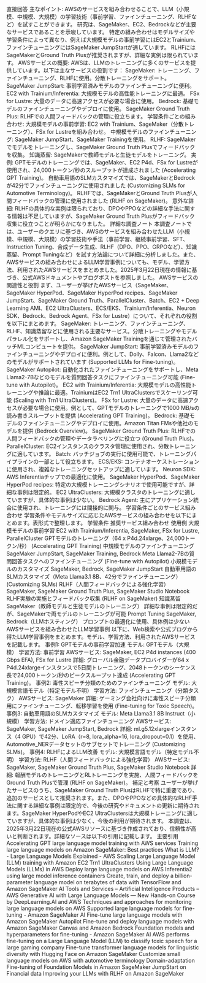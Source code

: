 直接回答
主なポイント:
AWSのサービスを組み合わせることで、LLM（小規模、中規模、大規模）の学習技術（事前学習、ファインチューニング、RLHFなど）を試すことができます。
研究は、SageMaker、EC2、Bedrockなどが主要なサービスであることを示唆しています。
特定の組み合わせはモデルサイズや学習条件によって異なり、例えば大規模モデルの事前学習にはEC2とTrainium、ファインチューニングにはSageMaker JumpStartが適しています。
RLHFにはSageMakerとGround Truth Plusが推奨されますが、詳細な実例は限られています。
AWSサービスの概要:
AWSは、LLMのトレーニングに多くのサービスを提供しています。以下は主なサービスの役割です：
SageMaker: トレーニング、ファインチューニング、RLHFに使用。分散トレーニングをサポート。
SageMaker JumpStart: 事前学習済みモデルのファインチューニングに便利。
EC2 with Trainium/Inferentia: 大規模モデルの高性能トレーニングに最適。
FSx for Lustre: 大量のデータに高速アクセスが必要な場合に使用。
Bedrock: 基礎モデルのファインチューニングやデプロイに使用。
SageMaker Ground Truth Plus: RLHFでの人間フィードバックの管理に役立ちます。
学習条件ごとの組み合わせ:
大規模モデルの事前学習: EC2 with Trainium、SageMaker（分散トレーニング）、FSx for Lustreを組み合わせ。
中規模モデルのファインチューニング: SageMaker JumpStart、SageMaker Trainingを使用。
RLHF: SageMakerでモデルをトレーニングし、SageMaker Ground Truth Plusでフィードバックを収集。
知識蒸留: SageMakerで教師モデルと生徒モデルをトレーニング。
実例:
GPTモデルのトレーニングでは、SageMaker、EC2 P4d、FSx for Lustreが使用され、24,000トークン/秒のスループットが達成されました (Accelerating GPT Training)。
自動車用語のSLMカスタマイズでは、SageMakerとBedrockが42分でファインチューニングに使用されました (Customizing SLMs for Automotive Terminology)。
RLHFでは、SageMakerとGround Truth Plusが人間フィードバックの管理に使用されました (RLHF on SageMaker)。
意外な詳細:
RLHFの具体的な実例は限られており、DPOやPPOなどの詳細な手法に関する情報は不足していますが、SageMaker Ground Truth Plusがフィードバック収集に役立つことが明らかになりました。
詳細な調査ノート
本調査ノートでは、ユーザーのクエリに基づき、AWSのサービスを組み合わせたLLM（小規模、中規模、大規模）の学習技術や手法（事前学習、継続事前学習、SFT、Instruction Tuning、合成データ生成、RLHF（DPO、PPO、GRPOなど）、知識蒸留、Prompt Tuningなど）を試す方法論について詳細に分析しました。また、AWSサービスの組み合わせによるLLM学習事例についても、モデル、学習方法、利用されたAWSサービスをまとめました。2025年3月22日現在の情報に基づき、公式AWSドキュメントやブログポストを参照しました。
AWSサービスの関連性と役割
まず、ユーザーが挙げたAWSサービス（SageMaker、SageMaker HyperPod、SageMaker HyperPod recipes、SageMaker JumpStart、SageMaker Ground Truth、ParallelCluster、Batch、EC2 + Deep Learning AMI、EC2 UltraClusters、ECS/EKS、Trainium/Inferentia、Neuron SDK、Bedrock、Bedrock Agent、FSx for Lustre）について、それぞれの役割を以下にまとめます。
SageMaker: トレーニング、ファインチューニング、RLHF、知識蒸留などに使用される主要なサービス。分散トレーニングやモデルパラレル化をサポートし、Amazon SageMaker Trainingを通じて管理されたバッチMLコンピュートを提供。
SageMaker JumpStart: 事前学習済みモデルのファインチューニングやデプロイに便利。例として、Dolly、Falcon、Llama2などのモデルがサポートされています (Supported LLMs for Fine-tuning)。
SageMaker Autopilot: 自動化されたファインチューニングをサポートし、Meta Llama2-7Bなどのモデルを質問回答タスクにファインチューニング可能 (Fine-tune with Autopilot)。
EC2 with Trainium/Inferentia: 大規模モデルの高性能トレーニングや推論に最適。TrainiumはEC2 Trn1 UltraClustersでスケーリング可能 (Scaling with Trn1 UltraClusters)。
FSx for Lustre: 大量のデータに高速アクセスが必要な場合に使用。例として、GPTモデルのトレーニングで1000 MB/sの読み書きスループットを提供 (Accelerating GPT Training)。
Bedrock: 基礎モデルのファインチューニングやデプロイに使用。Amazon Titan FMsや他社のモデルを提供 (Bedrock Overview)。
SageMaker Ground Truth Plus: RLHFでの人間フィードバックの管理やデータラベリングに役立つ (Ground Truth Plus)。
ParallelCluster: EC2インスタンスのクラスタ管理に使用され、分散トレーニングに適しています。
Batch: バッチジョブの実行に使用可能で、トレーニングパイプラインの一部として役立ちます。
ECS/EKS: コンテナオーケストレーションに使用され、複雑なトレーニングセットアップに適しています。
Neuron SDK: AWS Inferentiaチップでの最適化に使用。
SageMaker HyperPod、SageMaker HyperPod recipes: 特定の大規模トレーニングシナリオで使用可能ですが、詳細な事例は限定的。
EC2 UltraClusters: 大規模クラスタのトレーニングに適していますが、具体的な事例は少ない。
Bedrock Agent: 主にアプリケーション統合に使用され、トレーニングには間接的に関与。
学習条件ごとのサービス組み合わせ
学習条件やモデルサイズに応じたAWSサービスの組み合わせを以下にまとめます。表形式で整理します。
学習条件
推奨サービス組み合わせ
使用例
大規模モデルの事前学習
EC2 with Trainium/Inferentia, SageMaker, FSx for Lustre, ParallelCluster
GPTモデルのトレーニング（64 x P4d.24xlarge、24,000トークン/秒） (Accelerating GPT Training)
中規模モデルのファインチューニング
SageMaker JumpStart, SageMaker Training, Bedrock
Meta Llama2-7Bの質問回答タスクへのファインチューニング (Fine-tune with Autopilot)
小規模モデルのカスタマイズ
SageMaker, Bedrock, SageMaker JumpStart
自動車用語のSLMカスタマイズ（Meta Llama3.1 8B、42分でファインチューニング） (Customizing SLMs)
RLHF（人間フィードバックによる強化学習）
SageMaker, SageMaker Ground Truth Plus, SageMaker Studio Notebook
RLHF実験の実施とフィードバック収集 (RLHF on SageMaker)
知識蒸留
SageMaker（教師モデルと生徒モデルのトレーニング）
詳細な事例は限定的だが、SageMakerで両モデルのトレーニングが可能
Prompt Tuning
SageMaker, Bedrock（LLMホスティング）
プロンプトの最適化に使用、具体例は少ない
AWSサービスを組み合わせたLLM学習事例
以下に、Web検索や公式ブログから得たLLM学習事例をまとめます。モデル、学習方法、利用されたAWSサービスを記載します。
事例1: GPTモデルの事前学習加速
モデル: GPTモデル（大規模）
学習方法: 事前学習
AWSサービス: SageMaker, EC2 P4d instances (400 Gbps EFA), FSx for Lustre
詳細: グローバル金融データプロバイダーが64 x P4d.24xlargeインスタンスで5日間トレーニング、2048トークンのシーケンス長で24,000トークン/秒のピークスループット達成 (Accelerating GPT Training)。
事例2: 毒性スピーチ分類のためのファインチューニング
モデル: 大規模言語モデル（特定モデル不明）
学習方法: ファインチューニング（分類タスク）
AWSサービス: SageMaker
詳細: ゲーミング会社向けに毒性スピーチ分類用にファインチューニング、転移学習を使用 (Fine-tuning for Toxic Speech)。
事例3: 自動車用語のSLMカスタマイズ
モデル: Meta Llama3.1 8B Instruct（小規模）
学習方法: ドメイン適応ファインチューニング
AWSサービス: SageMaker, SageMaker JumpStart, Bedrock
詳細: ml.g5.12xlargeインスタンス（4 GPU）で42分、LoRA（r=8, lora_alpha=16, lora_dropout=0.1）を使用、Automotive_NERデータセットのサブセットでトレーニング (Customizing SLMs)。
事例4: RLHFによるLLM改善
モデル: 大規模言語モデル（特定モデル不明）
学習方法: RLHF（人間フィードバックによる強化学習）
AWSサービス: SageMaker, SageMaker Ground Truth Plus, SageMaker Studio Notebook
詳細: 報酬モデルのトレーニングとRLトレーニングを実施、人間フィードバックをGround Truth Plusで管理 (RLHF on SageMaker)。
補足と考察
ユーザーが挙げたサービスのうち、SageMaker Ground Truth PlusはRLHFで特に重要であり、追加のサービスとして推奨されます。また、DPOやPPOなどの具体的なRLHF手法に関する詳細な事例は限定的で、今後の研究やドキュメントの更新に期待されます。SageMaker HyperPodやEC2 UltraClustersは大規模トレーニングに適していますが、具体的な事例は少なく、今後の利用が期待されます。
本調査は、2025年3月22日現在の公式AWSリソースに基づき作成されており、信頼性が高いと判断されます。詳細なソースは以下の引用に記載します。
主要引用
Accelerating GPT large language model training with AWS services
Training large language models on Amazon SageMaker: Best practices
What is LLM? - Large Language Models Explained - AWS
Scaling Large Language Model (LLM) training with Amazon EC2 Trn1 UltraClusters
Using Large Language Models (LLMs) in AWS
Deploy large language models on AWS Inferentia2 using large model inference containers
Create, train, and deploy a billion-parameter language model on terabytes of data with TensorFlow and Amazon SageMaker
AI Tools and Services – Artificial Intelligence Products – AWS
Generative AI with Large Language Models — New Hands-on Course by DeepLearning.AI and AWS
Techniques and approaches for monitoring large language models on AWS
Supported large language models for fine-tuning - Amazon SageMaker AI
Fine-tune large language models with Amazon SageMaker Autopilot
Fine-tune and deploy language models with Amazon SageMaker Canvas and Amazon Bedrock
Foundation models and hyperparameters for fine-tuning - Amazon SageMaker AI
AWS performs fine-tuning on a Large Language Model (LLM) to classify toxic speech for a large gaming company
Fine-tune transformer language models for linguistic diversity with Hugging Face on Amazon SageMaker
Customize small language models on AWS with automotive terminology
Domain-adaptation Fine-tuning of Foundation Models in Amazon SageMaker JumpStart on Financial data
Improving your LLMs with RLHF on Amazon SageMaker